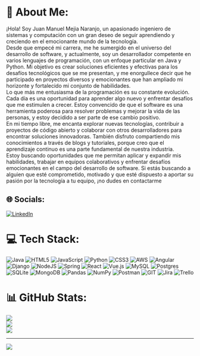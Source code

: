 # 💫 About Me:
¡Hola! Soy Juan Manuel Mejia Naranjo, un apasionado ingeniero de sistemas y computación con un gran deseo de seguir aprendiendo y creciendo en el emocionante mundo de la tecnología.<br>Desde que empecé mi carrera, me he sumergido en el universo del desarrollo de software, y actualmente, soy un desarrollador competente en varios lenguajes de programación, con un enfoque particular en Java y Python. Mi objetivo es crear soluciones eficientes y efectivas para los desafíos tecnológicos que se me presentan, y me enorgullece decir que he participado en proyectos diversos y emocionantes que han ampliado mi horizonte y fortalecido mi conjunto de habilidades.<br>Lo que más me entusiasma de la programación es su constante evolución. Cada día es una oportunidad para aprender algo nuevo y enfrentar desafíos que me estimulen a crecer. Estoy convencido de que el software es una herramienta poderosa para resolver problemas y mejorar la vida de las personas, y estoy decidido a ser parte de ese cambio positivo.<br>En mi tiempo libre, me encanta explorar nuevas tecnologías, contribuir a proyectos de código abierto y colaborar con otros desarrolladores para encontrar soluciones innovadoras. También disfruto compartiendo mis conocimientos a través de blogs y tutoriales, porque creo que el aprendizaje continuo es una parte fundamental de nuestra industria.<br>Estoy buscando oportunidades que me permitan aplicar y expandir mis habilidades, trabajar en equipos colaborativos y enfrentar desafíos emocionantes en el campo del desarrollo de software. Si estás buscando a alguien que esté comprometido, motivado y que esté dispuesto a aportar su pasión por la tecnología a tu equipo, ¡no dudes en contactarme


## 🌐 Socials:
[![LinkedIn](https://img.shields.io/badge/LinkedIn-%230077B5.svg?logo=linkedin&logoColor=white)](https://linkedin.com/in/https://www.linkedin.com/in/juan-manuel-mejia-naranjo/https://www.linkedin.com/in/juan-manuel-mejia-naranjo/) 

# 💻 Tech Stack:
![Java](https://img.shields.io/badge/java-%23ED8B00.svg?style=for-the-badge&logo=java&logoColor=white) ![HTML5](https://img.shields.io/badge/html5-%23E34F26.svg?style=for-the-badge&logo=html5&logoColor=white) ![JavaScript](https://img.shields.io/badge/javascript-%23323330.svg?style=for-the-badge&logo=javascript&logoColor=%23F7DF1E) ![Python](https://img.shields.io/badge/python-3670A0?style=for-the-badge&logo=python&logoColor=ffdd54) ![CSS3](https://img.shields.io/badge/css3-%231572B6.svg?style=for-the-badge&logo=css3&logoColor=white) ![AWS](https://img.shields.io/badge/AWS-%23FF9900.svg?style=for-the-badge&logo=amazon-aws&logoColor=white) ![Angular](https://img.shields.io/badge/angular-%23DD0031.svg?style=for-the-badge&logo=angular&logoColor=white) ![Django](https://img.shields.io/badge/django-%23092E20.svg?style=for-the-badge&logo=django&logoColor=white) ![NodeJS](https://img.shields.io/badge/node.js-6DA55F?style=for-the-badge&logo=node.js&logoColor=white) ![Spring](https://img.shields.io/badge/spring-%236DB33F.svg?style=for-the-badge&logo=spring&logoColor=white) ![React](https://img.shields.io/badge/react-%2320232a.svg?style=for-the-badge&logo=react&logoColor=%2361DAFB) ![Vue.js](https://img.shields.io/badge/vuejs-%2335495e.svg?style=for-the-badge&logo=vuedotjs&logoColor=%234FC08D) ![MySQL](https://img.shields.io/badge/mysql-%2300f.svg?style=for-the-badge&logo=mysql&logoColor=white) ![Postgres](https://img.shields.io/badge/postgres-%23316192.svg?style=for-the-badge&logo=postgresql&logoColor=white) ![SQLite](https://img.shields.io/badge/sqlite-%2307405e.svg?style=for-the-badge&logo=sqlite&logoColor=white) ![MongoDB](https://img.shields.io/badge/MongoDB-%234ea94b.svg?style=for-the-badge&logo=mongodb&logoColor=white) ![Pandas](https://img.shields.io/badge/pandas-%23150458.svg?style=for-the-badge&logo=pandas&logoColor=white) ![NumPy](https://img.shields.io/badge/numpy-%23013243.svg?style=for-the-badge&logo=numpy&logoColor=white) ![Postman](https://img.shields.io/badge/Postman-FF6C37?style=for-the-badge&logo=postman&logoColor=white) ![GIT](https://img.shields.io/badge/Git-fc6d26?style=for-the-badge&logo=git&logoColor=white) ![Jira](https://img.shields.io/badge/jira-%230A0FFF.svg?style=for-the-badge&logo=jira&logoColor=white) ![Trello](https://img.shields.io/badge/Trello-%23026AA7.svg?style=for-the-badge&logo=Trello&logoColor=white)
# 📊 GitHub Stats:
![](https://github-readme-stats.vercel.app/api?username=juanmaNaranjo&theme=dracula&hide_border=false&include_all_commits=false&count_private=false)<br/>
![](https://github-readme-streak-stats.herokuapp.com/?user=juanmaNaranjo&theme=dracula&hide_border=false)<br/>
![](https://github-readme-stats.vercel.app/api/top-langs/?username=juanmaNaranjo&theme=dracula&hide_border=false&include_all_commits=false&count_private=false&layout=compact)

---
[![](https://visitcount.itsvg.in/api?id=juanmaNaranjo&icon=0&color=0)](https://visitcount.itsvg.in)

<!-- Proudly created with GPRM ( https://gprm.itsvg.in ) -->
